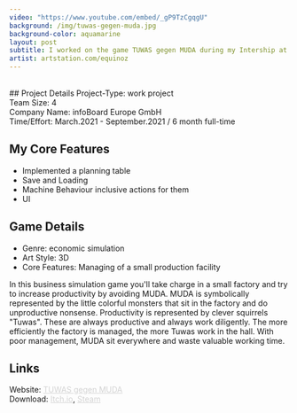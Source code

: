 ```yaml
---
video: "https://www.youtube.com/embed/_gP9TzCgqgU"
background: /img/tuwas-gegen-muda.jpg
background-color: aquamarine
layout: post
subtitle: I worked on the game TUWAS gegen MUDA during my Intership at infoBoard Europe GmbH
artist: artstation.com/equinoz
---
```


<br>
## Project Details
Project-Type: work project
<br> Team Size: 4
<br> Company Name: infoBoard Europe GmbH
<br> Time/Effort: March.2021 - September.2021 / 6 month full-time

## My Core Features
* Implemented a planning table
* Save and Loading
* Machine Behaviour inclusive actions for them
* UI

## Game Details
* Genre: economic simulation
* Art Style: 3D
* Core Features: Managing of a small production facility

In this business simulation game you'll take charge in a small factory and try to increase productivity by avoiding MUDA. MUDA is symbolically represented by the little colorful monsters that sit in the factory and do unproductive nonsense. Productivity is represented by clever squirrels "Tuwas". These are always productive and always work diligently. The more efficiently the factory is managed, the more Tuwas work in the hall. With poor management, MUDA sit everywhere and waste valuable working time.

## Links
Website: <a href="https://infoboard.game/" style="color: LightGray; text-decoration: underline; ">TUWAS gegen MUDA</a>
<br> Download: <a href="https://infoboard.itch.io/tuwas-gegen-muda" style="color: LightGray; text-decoration: underline; ">Itch.io</a>, <a href="https://store.steampowered.com/app/1926260/Tuwas_gegen_MUDA/" style="color: LightGray; text-decoration: underline; ">Steam</a>
